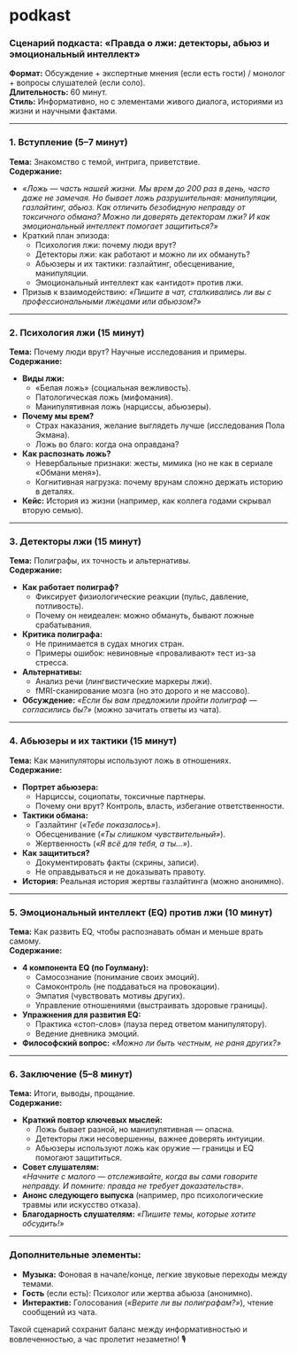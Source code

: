# podkast
### **Сценарий подкаста: «Правда о лжи: детекторы, абьюз и эмоциональный интеллект»**  
**Формат:** Обсуждение + экспертные мнения (если есть гости) / монолог + вопросы слушателей (если соло).  
**Длительность:** 60 минут.  
**Стиль:** Информативно, но с элементами живого диалога, историями из жизни и научными фактами.  

---

### **1. Вступление (5–7 минут)**  
**Тема:** Знакомство с темой, интрига, приветствие.  
**Содержание:**  
- *«Ложь — часть нашей жизни. Мы врем до 200 раз в день, часто даже не замечая. Но бывает ложь разрушительная: манипуляции, газлайтинг, абьюз. Как отличить безобидную неправду от токсичного обмана? Можно ли доверять детекторам лжи? И как эмоциональный интеллект помогает защититься?»*  
- Краткий план эпизода:  
  - Психология лжи: почему люди врут?  
  - Детекторы лжи: как работают и можно ли их обмануть?  
  - Абьюзеры и их тактики: газлайтинг, обесценивание, манипуляции.  
  - Эмоциональный интеллект как «антидот» против лжи.  
- Призыв к взаимодействию: *«Пишите в чат, сталкивались ли вы с профессиональными лжецами или абьюзом?»*  

---

### **2. Психология лжи (15 минут)**  
**Тема:** Почему люди врут? Научные исследования и примеры.  
**Содержание:**  
- **Виды лжи:**  
  - «Белая ложь» (социальная вежливость).  
  - Патологическая ложь (мифомания).  
  - Манипулятивная ложь (нарциссы, абьюзеры).  
- **Почему мы врем?**  
  - Страх наказания, желание выглядеть лучше (исследования Пола Экмана).  
  - Ложь во благо: когда она оправдана?  
- **Как распознать ложь?**  
  - Невербальные признаки: жесты, мимика (но не как в сериале «Обмани меня»).  
  - Когнитивная нагрузка: почему врунам сложно держать историю в деталях.  
- **Кейс:** История из жизни (например, как коллега годами скрывал вторую семью).  

---

### **3. Детекторы лжи (15 минут)**  
**Тема:** Полиграфы, их точность и альтернативы.  
**Содержание:**  
- **Как работает полиграф?**  
  - Фиксирует физиологические реакции (пульс, давление, потливость).  
  - Почему он неидеален: можно обмануть, бывают ложные срабатывания.  
- **Критика полиграфа:**  
  - Не принимается в судах многих стран.  
  - Примеры ошибок: невиновные «проваливают» тест из-за стресса.  
- **Альтернативы:**  
  - Анализ речи (лингвистические маркеры лжи).  
  - fMRI-сканирование мозга (но это дорого и не массово).  
- **Обсуждение:** *«Если бы вам предложили пройти полиграф — согласились бы?»* (можно зачитать ответы из чата).  

---

### **4. Абьюзеры и их тактики (15 минут)**  
**Тема:** Как манипуляторы используют ложь в отношениях.  
**Содержание:**  
- **Портрет абьюзера:**  
  - Нарциссы, социопаты, токсичные партнеры.  
  - Почему они врут? Контроль, власть, избегание ответственности.  
- **Тактики обмана:**  
  - Газлайтинг (*«Тебе показалось»*).  
  - Обесценивание (*«Ты слишком чувствительный»*).  
  - Жертвенность (*«Я всё для тебя, а ты…»*).  
- **Как защититься?**  
  - Документировать факты (скрины, записи).  
  - Не оправдываться и не доказывать правоту.  
- **История:** Реальная история жертвы газлайтинга (можно анонимно).  

---

### **5. Эмоциональный интеллект (EQ) против лжи (10 минут)**  
**Тема:** Как развить EQ, чтобы распознавать обман и меньше врать самому.  
**Содержание:**  
- **4 компонента EQ (по Гоулману):**  
  - Самосознание (понимание своих эмоций).  
  - Самоконтроль (не поддаваться на провокации).  
  - Эмпатия (чувствовать мотивы других).  
  - Управление отношениями (выстраивать здоровые границы).  
- **Упражнения для развития EQ:**  
  - Практика «стоп-слов» (пауза перед ответом манипулятору).  
  - Ведение дневника эмоций.  
- **Философский вопрос:** *«Можно ли быть честным, не раня других?»*  

---

### **6. Заключение (5–8 минут)**  
**Тема:** Итоги, выводы, прощание.  
**Содержание:**  
- **Краткий повтор ключевых мыслей:**  
  - Ложь бывает разной, но манипулятивная — опасна.  
  - Детекторы лжи несовершенны, важнее доверять интуиции.  
  - Абьюзеры используют ложь как оружие — границы и EQ помогают защититься.  
- **Совет слушателям:**  
  *«Начните с малого — отслеживайте, когда вы сами говорите неправду. И помните: правда не требует доказательств»*.  
- **Анонс следующего выпуска** (например, про психологические травмы или искусство отказа).  
- **Благодарность слушателям:** *«Пишите темы, которые хотите обсудить!»*  

---

### **Дополнительные элементы:**  
- **Музыка:** Фоновая в начале/конце, легкие звуковые переходы между темами.  
- **Гость** (если есть): Психолог или жертва абьюза (анонимно).  
- **Интерактив:** Голосования (*«Верите ли вы полиграфам?»*), чтение сообщений из чата.  

Такой сценарий сохранит баланс между информативностью и вовлеченностью, а час пролетит незаметно! 🎙️
